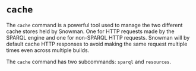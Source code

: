 # `cache`

The `cache` command is a powerful tool used to manage the two different cache stores held by Snowman. One for HTTP requests made by the SPARQL engine and one for non-SPARQL HTTP requests.  Snowman will by default cache HTTP responses to avoid making the same request multiple times even across multiple builds.

The `cache` command has two subcommands: `sparql` and `resources`.